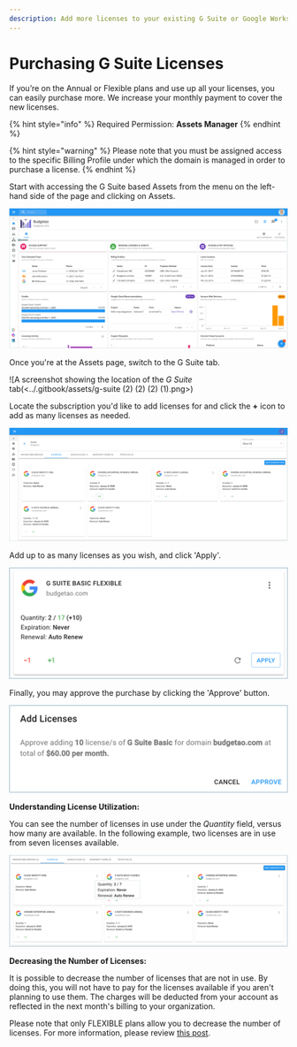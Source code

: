 ```yaml
---
description: Add more licenses to your existing G Suite or Google Workspace subscriptions.
---
```


# Purchasing G Suite Licenses

If you’re on the Annual or Flexible plans and use up all your licenses, you can easily purchase more. We increase your monthly payment to cover the new licenses.

{% hint style="info" %}
Required Permission: **Assets Manager**
{% endhint %}

{% hint style="warning" %}
Please note that you must be assigned access to the specific Billing Profile under which the domain is managed in order to purchase a license.
{% endhint %}

Start with accessing the G Suite based Assets from the menu on the left-hand side of the page and clicking on Assets.

![A screenshot showing the location of the _Assets_ menu item](<../.gitbook/assets/assets-icon-1- (4) (5) (5).png>)

Once you're at the Assets page, switch to the G Suite tab.

![A screenshot showing the location of the _G Suite_ tab(<../.gitbook/assets/g-suite (2) (2) (2) (1).png>)

Locate the subscription you'd like to add licenses for and click the **+** icon to add as many licenses as needed.

![A screenshot of available licenses](../.gitbook/assets/g-suite2.png)

Add up to as many licenses as you wish, and click 'Apply'.

![A screenshot of a license card with an _Apply_ button](../.gitbook/assets/apply.png)

Finally, you may approve the purchase by clicking the 'Approve' button.

![A screenshot of the _Add Licenses_ modal dialog with an _Approve_ button](../.gitbook/assets/approve.png)

**Understanding License Utilization:**

You can see the number of licenses in use under the _Quantity_ field, versus how many are available. In the following example, two licenses are in use from seven licenses available.

![A screenshot showing the _Quantity_ field](../.gitbook/assets/quantity.png)

**Decreasing the Number of Licenses:**

It is possible to decrease the number of licenses that are not in use. By doing this, you will not have to pay for the licenses available if you aren't planning to use them. The charges will be deducted from your account as reflected in the next month's billing to your organization.

Please note that only FLEXIBLE plans allow you to decrease the number of licenses. For more information, please review [this post](https://support.google.com/a/answer/6154359).
